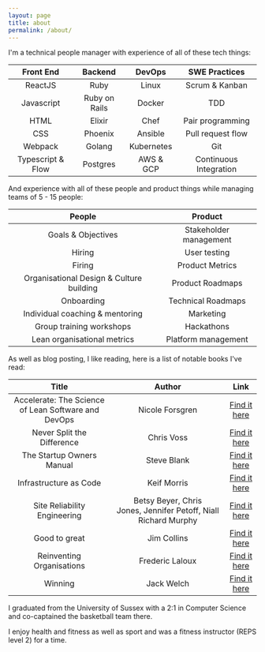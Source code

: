 ```yaml
---
layout: page
title: about
permalink: /about/
---
```


I'm a technical people manager with experience of all of these tech things:

| Front End | Backend | DevOps | SWE Practices |
| :-------: | :-----: | :----: | :-------: |
| ReactJS | Ruby | Linux | Scrum & Kanban |
| Javascript | Ruby on Rails | Docker | TDD |
| HTML | Elixir | Chef | Pair programming |
| CSS| Phoenix | Ansible | Pull request flow |
| Webpack | Golang | Kubernetes | Git |
| Typescript & Flow | Postgres | AWS & GCP | Continuous Integration |

And experience with all of these people and product things while managing teams of 5 - 15 people:

| People | Product | 
| :-------: | :-----: | 
| Goals & Objectives | Stakeholder management |
| Hiring | User testing |
| Firing | Product Metrics |
| Organisational Design & Culture building | Product Roadmaps |
| Onboarding | Technical Roadmaps |
| Individual coaching & mentoring | Marketing |
| Group training workshops | Hackathons |
| Lean organisational metrics | Platform management |

As well as blog posting, I like reading, here is a list of notable books I've read:

| Title | Author | Link |
| :---: | :----: | :--: |
| Accelerate: The Science of Lean Software and DevOps | Nicole Forsgren | <a href="https://www.amazon.co.uk/Accelerate-Software-Performing-Technology-Organizations-ebook/dp/B07B9F83WM">Find it here</a> |
| Never Split the Difference | Chris Voss | <a href="https://www.amazon.co.uk/Never-Split-Difference-Negotiating-Depended-ebook/dp/B014DUR7L2">Find it here</a> |
| The Startup Owners Manual | Steve Blank | <a href="https://www.amazon.co.uk/Startup-Owners-Manual-Step-Step-ebook/dp/B009UMTMKS">Find it here</a> |
| Infrastructure as Code | Keif Morris | <a href="http://shop.oreilly.com/product/0636920039297.do">Find it here</a> |
| Site Reliability Engineering | Betsy Beyer, Chris Jones, Jennifer Petoff, Niall Richard Murphy | <a href="https://landing.google.com/sre/book.html">Find it here</a> |
| Good to great | Jim Collins | <a href="https://www.amazon.co.uk/Good-Great-Some-Companies-Others-ebook/dp/B0058DRUV6">Find it here</a> |
| Reinventing Organisations | Frederic Laloux | <a href="http://www.reinventingorganizations.com/">Find it here</a> |
| Winning | Jack Welch | <a href="https://www.amazon.co.uk/Winning-Jack-Welch/dp/0061240176">Find it here</a> |

I graduated from the University of Sussex with a 2:1 in Computer Science and co-captained the basketball team there.

I enjoy health and fitness as well as sport and was a fitness instructor (REPS level 2) for a time.
